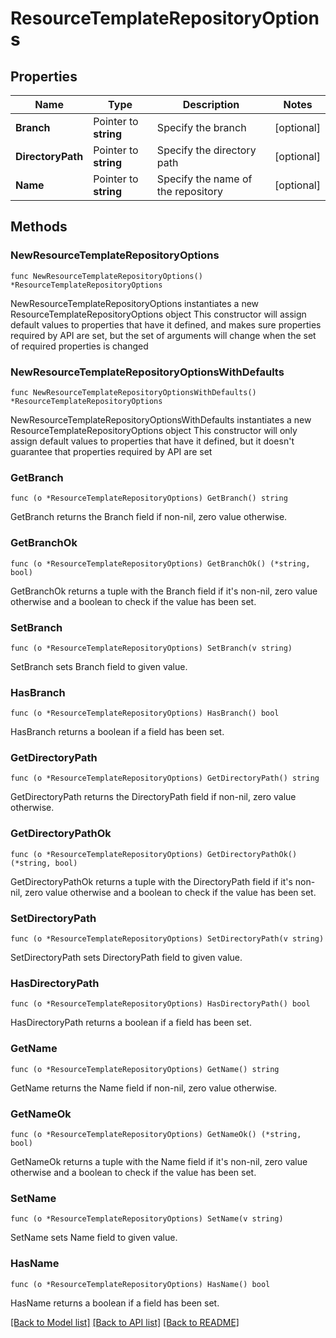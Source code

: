 # ResourceTemplateRepositoryOptions

## Properties

Name | Type | Description | Notes
------------ | ------------- | ------------- | -------------
**Branch** | Pointer to **string** | Specify the branch | [optional] 
**DirectoryPath** | Pointer to **string** | Specify the directory path | [optional] 
**Name** | Pointer to **string** | Specify the name of the repository | [optional] 

## Methods

### NewResourceTemplateRepositoryOptions

`func NewResourceTemplateRepositoryOptions() *ResourceTemplateRepositoryOptions`

NewResourceTemplateRepositoryOptions instantiates a new ResourceTemplateRepositoryOptions object
This constructor will assign default values to properties that have it defined,
and makes sure properties required by API are set, but the set of arguments
will change when the set of required properties is changed

### NewResourceTemplateRepositoryOptionsWithDefaults

`func NewResourceTemplateRepositoryOptionsWithDefaults() *ResourceTemplateRepositoryOptions`

NewResourceTemplateRepositoryOptionsWithDefaults instantiates a new ResourceTemplateRepositoryOptions object
This constructor will only assign default values to properties that have it defined,
but it doesn't guarantee that properties required by API are set

### GetBranch

`func (o *ResourceTemplateRepositoryOptions) GetBranch() string`

GetBranch returns the Branch field if non-nil, zero value otherwise.

### GetBranchOk

`func (o *ResourceTemplateRepositoryOptions) GetBranchOk() (*string, bool)`

GetBranchOk returns a tuple with the Branch field if it's non-nil, zero value otherwise
and a boolean to check if the value has been set.

### SetBranch

`func (o *ResourceTemplateRepositoryOptions) SetBranch(v string)`

SetBranch sets Branch field to given value.

### HasBranch

`func (o *ResourceTemplateRepositoryOptions) HasBranch() bool`

HasBranch returns a boolean if a field has been set.

### GetDirectoryPath

`func (o *ResourceTemplateRepositoryOptions) GetDirectoryPath() string`

GetDirectoryPath returns the DirectoryPath field if non-nil, zero value otherwise.

### GetDirectoryPathOk

`func (o *ResourceTemplateRepositoryOptions) GetDirectoryPathOk() (*string, bool)`

GetDirectoryPathOk returns a tuple with the DirectoryPath field if it's non-nil, zero value otherwise
and a boolean to check if the value has been set.

### SetDirectoryPath

`func (o *ResourceTemplateRepositoryOptions) SetDirectoryPath(v string)`

SetDirectoryPath sets DirectoryPath field to given value.

### HasDirectoryPath

`func (o *ResourceTemplateRepositoryOptions) HasDirectoryPath() bool`

HasDirectoryPath returns a boolean if a field has been set.

### GetName

`func (o *ResourceTemplateRepositoryOptions) GetName() string`

GetName returns the Name field if non-nil, zero value otherwise.

### GetNameOk

`func (o *ResourceTemplateRepositoryOptions) GetNameOk() (*string, bool)`

GetNameOk returns a tuple with the Name field if it's non-nil, zero value otherwise
and a boolean to check if the value has been set.

### SetName

`func (o *ResourceTemplateRepositoryOptions) SetName(v string)`

SetName sets Name field to given value.

### HasName

`func (o *ResourceTemplateRepositoryOptions) HasName() bool`

HasName returns a boolean if a field has been set.


[[Back to Model list]](../README.md#documentation-for-models) [[Back to API list]](../README.md#documentation-for-api-endpoints) [[Back to README]](../README.md)


